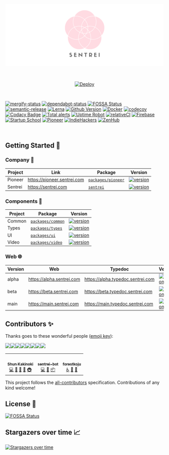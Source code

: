 <p align="center">
  <img src="assets/banner.png">
</p>

<br>

<p align="center">
    <a
      href="https://vercel.com/import/project?template=https://github.com/sentrei/sentrei"
    >
      <img src="https://vercel.com/button" alt="Deploy" />
    </a>
    <!-- <a><img src="assets/apple-store-badge.svg" width="300"></img></a>
    <a><img src="assets/google-play-badge.png" width="300"></img></a> -->
</p>

<br>

[![mergify-status](https://img.shields.io/endpoint.svg?url=https://gh.mergify.io/badges/sentrei/sentrei)](https://dashboard.mergify.io/installation/7539741/repositories)
[![dependabot-status](https://badgen.net/badge/Dependabot/enabled/green?icon=dependabot)](https://github.com/sentrei/sentrei/network/updates)
[![FOSSA Status](https://app.fossa.com/api/projects/custom%2B15457%2Fgithub.com%2Fsentrei%2Fsentrei.svg?type=shield)](https://app.fossa.com/projects/custom%2B15457%2Fgithub.com%2Fsentrei%2Fsentrei?ref=badge_shield)
[![semantic-release](https://img.shields.io/badge/%20%20%F0%9F%93%A6%F0%9F%9A%80-semantic--release-e10079.svg)](https://github.com/semantic-release/semantic-release)
[![Lerna](https://img.shields.io/badge/maintained%20with-lerna-cc00ff.svg)](https://lerna.js.org/)
[![Github Version](https://img.shields.io/github/v/tag/sentrei/sentrei)](https://github.com/sentrei/sentrei/releases)
[![Docker](https://img.shields.io/docker/pulls/sentrei/sentrei.svg)](https://hub.docker.com/repository/docker/sentrei/sentrei)
[![codecov](https://codecov.io/gh/sentrei/sentrei/branch/main/graph/badge.svg)](https://codecov.io/gh/sentrei/sentrei)
[![Codacy Badge](https://api.codacy.com/project/badge/Grade/33af9b285c934b3fa958d85c6638aefb)](https://www.codacy.com/gh/sentrei/sentrei?utm_source=github.com&utm_medium=referral&utm_content=sentrei/sentrei&utm_campaign=Badge_Grade)
[![Total alerts](https://img.shields.io/lgtm/alerts/g/sentrei/sentrei.svg?logo=lgtm&logoWidth=18)](https://lgtm.com/projects/g/sentrei/sentrei/alerts/)
[![Uptime Robot](https://img.shields.io/uptimerobot/ratio/m784815116-8a053f04f101965fe947849c)](https://uptimerobot.com/dashboard#784815116)
[![relativeCI](https://badges.relative-ci.com/badges/C976Uvwm2P3DB7ZwroUw?branch=main)](https://app.relative-ci.com/projects/C976Uvwm2P3DB7ZwroUw)
[![Firebase](https://img.shields.io/badge/developed%20with-firebase-green)](https://console.firebase.google.com/project/sentrei-main)
[![Startup School](https://img.shields.io/badge/see%20me%20on-Startup%20School-orange)](https://www.startupschool.org/companies/sentrei)
[![Pioneer](https://img.shields.io/badge/competing%20on-pioneer.app-yellow)](https://pioneer.app/join/shunkakinoki)
[![IndieHackers](https://img.shields.io/badge/look%20on-Indie%20Hackers-blue)](https://www.indiehackers.com/product/sentrei)
[![ZenHub](https://img.shields.io/badge/managed_with-ZenHub-5e60ba)](https://app.zenhub.com/workspace/o/sentrei/sentrei/boards)

<br>

## Getting Started 🚀

### Company 🏢

<!-- prettier-ignore-start -->
| Project | Link | Package | Version |
| ------- | ---- | ------- | ------- |
| Pioneer | https://pioneer.sentrei.com | [`packages/pioneer`](packages/pioneer) | [![version](https://img.shields.io/npm/v/@sentrei/pioneer/latest.svg?color=success)](https://www.npmjs.com/package/@sentrei/sentrei) |
| Sentrei | https://sentrei.com | [`sentrei`](package.json) | [![version](https://img.shields.io/npm/v/sentrei/latest.svg?color=success)](https://www.npmjs.com/package/sentrei) |
<!-- prettier-ignore-end -->

### Components 🧰

<!-- prettier-ignore-start -->
| Project | Package | Version |
| ------- | ------- | ------- |
| Common | [`packages/common`](packages/common) | [![version](https://img.shields.io/npm/v/@sentrei/common/latest.svg?color=success)](https://www.npmjs.com/package/@sentrei/common) |
| Types | [`packages/types`](packages/@types) | [![version](https://img.shields.io/npm/v/@sentrei/types/latest.svg?color=success)](https://www.npmjs.com/package/@sentrei/types) |
| UI | [`packages/ui`](packages/ui) | [![version](https://img.shields.io/npm/v/@sentrei/ui/latest.svg?color=success)](https://www.npmjs.com/package/@sentrei/ui) |
| Video | [`packages/video`](packages/video) | [![version](https://img.shields.io/npm/v/@sentrei/video/latest.svg?color=success)](https://www.npmjs.com/package/@sentrei/video) |
<!-- prettier-ignore-end -->

### Web 🌐

<!-- prettier-ignore-start -->
| Version | Web | Typedoc | Version |
| ------- | --- | ------- | ------- |
| alpha | https://alpha.sentrei.com | https://alpha.typedoc.sentrei.com | [![version](https://img.shields.io/npm/v/@sentrei/web/alpha.svg?color=red)](https://www.npmjs.com/package/@sentrei/web) |
| beta | https://beta.sentrei.com | https://beta.typedoc.sentrei.com | [![version](https://img.shields.io/npm/v/@sentrei/web/beta.svg?color=blue)](https://www.npmjs.com/package/@sentrei/web) |
| main | https://main.sentrei.com | https://main.typedoc.sentrei.com | [![version](https://img.shields.io/npm/v/@sentrei/web/latest.svg?color=success)](https://www.npmjs.com/package/@sentrei/web) |
<!-- prettier-ignore-end -->

## Contributors ✨

Thanks goes to these wonderful people ([emoji key](https://allcontributors.org/docs/en/emoji-key)):

[![](https://sourcerer.io/fame/shunkakinoki/sentrei/sentrei/images/0)](https://sourcerer.io/fame/shunkakinoki/sentrei/sentrei/links/0)[![](https://sourcerer.io/fame/shunkakinoki/sentrei/sentrei/images/1)](https://sourcerer.io/fame/shunkakinoki/sentrei/sentrei/links/1)[![](https://sourcerer.io/fame/shunkakinoki/sentrei/sentrei/images/2)](https://sourcerer.io/fame/shunkakinoki/sentrei/sentrei/links/2)[![](https://sourcerer.io/fame/shunkakinoki/sentrei/sentrei/images/3)](https://sourcerer.io/fame/shunkakinoki/sentrei/sentrei/links/3)[![](https://sourcerer.io/fame/shunkakinoki/sentrei/sentrei/images/4)](https://sourcerer.io/fame/shunkakinoki/sentrei/sentrei/links/4)[![](https://sourcerer.io/fame/shunkakinoki/sentrei/sentrei/images/5)](https://sourcerer.io/fame/shunkakinoki/sentrei/sentrei/links/5)[![](https://sourcerer.io/fame/shunkakinoki/sentrei/sentrei/images/6)](https://sourcerer.io/fame/shunkakinoki/sentrei/sentrei/links/6)[![](https://sourcerer.io/fame/shunkakinoki/sentrei/sentrei/images/7)](https://sourcerer.io/fame/shunkakinoki/sentrei/sentrei/links/7)

<!-- ALL-CONTRIBUTORS-LIST:START - Do not remove or modify this section -->
<!-- prettier-ignore-start -->
<!-- markdownlint-disable -->
<table>
  <tr>
    <td align="center"><a href="https://www.shunkakinoki.com/"><img src="https://avatars0.githubusercontent.com/u/39187513?v=4" width="100px;" alt=""/><br /><sub><b>Shun Kakinoki</b></sub></a><br /><a href="https://github.com/sentrei/sentrei/commits?author=shunkakinoki" title="Code">💻</a> <a href="#projectManagement-shunkakinoki" title="Project Management">📆</a> <a href="#ideas-shunkakinoki" title="Ideas, Planning, & Feedback">🤔</a> <a href="#business-shunkakinoki" title="Business development">💼</a> <a href="#infra-shunkakinoki" title="Infrastructure (Hosting, Build-Tools, etc)">🚇</a></td>
    <td align="center"><a href="https://github.com/sentrei-bot"><img src="https://avatars2.githubusercontent.com/u/70007101?v=4" width="100px;" alt=""/><br /><sub><b>sentrei-bot</b></sub></a><br /><a href="https://github.com/sentrei/sentrei/commits?author=sentrei-bot" title="Code">💻</a> <a href="#maintenance-sentrei-bot" title="Maintenance">🚧</a> <a href="#platform-sentrei-bot" title="Packaging/porting to new platform">📦</a></td>
    <td align="center"><a href="https://github.com/forestkoju"><img src="https://avatars1.githubusercontent.com/u/45783985?v=4" width="100px;" alt=""/><br /><sub><b>forestkoju</b></sub></a><br /><a href="#a11y-forestkoju" title="Accessibility">️️️️♿️</a> <a href="#ideas-forestkoju" title="Ideas, Planning, & Feedback">🤔</a> <a href="#maintenance-forestkoju" title="Maintenance">🚧</a></td>
  </tr>
</table>

<!-- markdownlint-enable -->
<!-- prettier-ignore-end -->
<!-- ALL-CONTRIBUTORS-LIST:END -->

This project follows the [all-contributors](https://github.com/all-contributors/all-contributors) specification. Contributions of any kind welcome!

## License 📃

[![FOSSA Status](https://app.fossa.com/api/projects/custom%2B15457%2Fgithub.com%2Fsentrei%2Fsentrei.svg?type=large)](https://app.fossa.com/projects/custom%2B15457%2Fgithub.com%2Fsentrei%2Fsentrei?ref=badge_large)

## Stargazers over time 📈

[![Stargazers over time](https://starchart.cc/sentrei/sentrei.svg)](https://starchart.cc/sentrei/sentrei)
